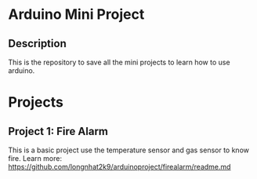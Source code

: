 # Arduino Mini Project
## Description
This is the repository to save all the mini projects to learn how to use arduino.

# Projects
## Project 1: Fire Alarm
This is a basic project use the temperature sensor and gas sensor to know fire.
Learn more: https://github.com/longnhat2k9/arduinoproject/firealarm/readme.md